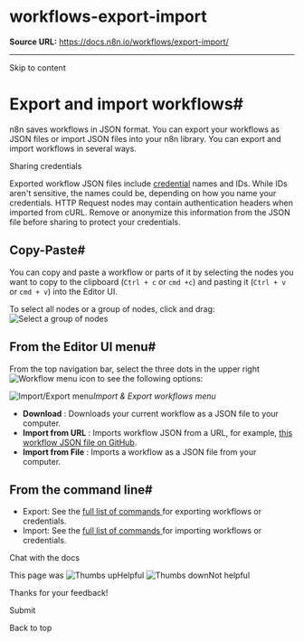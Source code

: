 # workflows-export-import

**Source URL:** https://docs.n8n.io/workflows/export-import/

---

Skip to content 

[ ](https://github.com/n8n-io/n8n-docs/edit/main/docs/workflows/export-import.md "Edit this page")

# Export and import workflows#

n8n saves workflows in JSON format. You can export your workflows as JSON files or import JSON files into your n8n library. You can export and import workflows in several ways. 

Sharing credentials

Exported workflow JSON files include [credential](../../glossary/#credential-n8n) names and IDs. While IDs aren't sensitive, the names could be, depending on how you name your credentials. HTTP Request nodes may contain authentication headers when imported from cURL. Remove or anonymize this information from the JSON file before sharing to protect your credentials.

## Copy-Paste#

You can copy and paste a workflow or parts of it by selecting the nodes you want to copy to the clipboard (`Ctrl + c` or `cmd +c`) and pasting it (`Ctrl + v` or `cmd + v`) into the Editor UI.

To select all nodes or a group of nodes, click and drag: ![Select a group of nodes](../../_images/workflows/export-import/selectingnodes.gif)

## From the Editor UI menu#

From the top navigation bar, select the three dots in the upper right ![Workflow menu icon](/_images/common-icons/three-dots-horizontal.png) to see the following options: 

![Import/Export menu](/_images/courses/level-one/chapter-six/l1-c6-import-export-menu.png)_Import & Export workflows menu_

  * **Download** : Downloads your current workflow as a JSON file to your computer.
  * **Import from URL** : Imports workflow JSON from a URL, for example, [this workflow JSON file on GitHub](https://raw.githubusercontent.com/n8n-io/self-hosted-ai-starter-kit/refs/heads/main/n8n/demo-data/workflows/srOnR8PAY3u4RSwb.json). 
  * **Import from File** : Imports a workflow as a JSON file from your computer.



## From the command line#

  * Export: See the [full list of commands ](../../hosting/cli-commands/#export-workflows-and-credentials) for exporting workflows or credentials.
  * Import: See the [full list of commands ](../../hosting/cli-commands/#import-workflows-and-credentials) for importing workflows or credentials.



Chat with the docs

This page was ![Thumbs up](/_images/assets/thumb_up.png)Helpful  ![Thumbs down](/_images/assets/thumb_down.png)Not helpful 

Thanks for your feedback! 

Submit 

Back to top